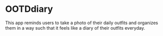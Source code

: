 OOTDdiary
=========
This app reminds users to take a photo of their daily outfits and organizes them in a way such that it feels like a diary 
of their outfits everyday. 

